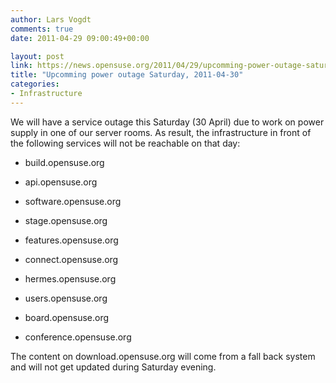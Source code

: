 ```yaml
---
author: Lars Vogdt
comments: true
date: 2011-04-29 09:00:49+00:00

layout: post
link: https://news.opensuse.org/2011/04/29/upcomming-power-outage-saturday-2011-04-30/
title: "Upcomming power outage Saturday, 2011-04-30"
categories:
- Infrastructure
---
```

We will have a service outage this Saturday (30 April) due to work on power supply in one of our server rooms. As result, the infrastructure in front of the following services will not be reachable on that day:



	
  * build.opensuse.org

	
  * api.opensuse.org

	
  * software.opensuse.org

	
  * stage.opensuse.org

	
  * features.opensuse.org

	
  * connect.opensuse.org

	
  * hermes.opensuse.org

	
  * users.opensuse.org

	
  * board.opensuse.org

	
  * conference.opensuse.org


The content on download.opensuse.org will come from a fall back system and will not get updated during Saturday evening.		
